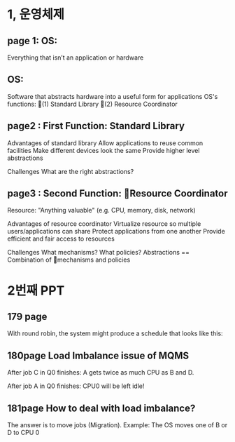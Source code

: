 # 1, 운영체제
## page 1: OS:
Everything that isn’t an application or hardware
## OS:
Software that abstracts hardware into a useful form for applications
OS's functions: (1) Standard Library (2) Resource Coordinator

## page2 : First Function: Standard Library
Advantages of standard library
Allow applications to reuse common facilities
Make different devices look the same
Provide higher level abstractions




Challenges
What are the right abstractions?



## page3 : Second Function: Resource Coordinator
Resource: "Anything valuable" 
(e.g. CPU, memory, disk, network)

Advantages of resource coordinator
Virtualize resource so multiple users/applications can share
Protect applications from one another
Provide efficient and fair access to resources

Challenges
What mechanisms?
What policies?
Abstractions == Combination of mechanisms and policies



# 2번째 PPT

## 179 page
With round robin, the system might produce a schedule that looks like this:

## 180page Load Imbalance issue of MQMS
After job C in Q0 finishes:
A gets twice as much CPU as B and D.

After job A in Q0 finishes:
CPU0 will be left idle!


## 181page How to deal with load imbalance?
The answer is to move jobs (Migration).
Example:
The OS moves one of B or D to CPU 0






